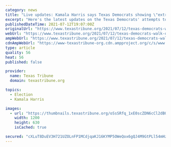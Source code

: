 ```yaml
---
category: news
title: "Live updates: Kamala Harris says Texas Democrats showing \"extraordinary courage\" in effort to leave the state"
excerpt: "Here's the latest updates on the Texas Democrats' attempts to leave Texas to block the special legislative session and a GOP voting restrictions bill."
publishedDateTime: 2021-07-12T19:07:00Z
originalUrl: "https://www.texastribune.org/2021/07/12/texas-democrats-walk-out-voting-bill/"
webUrl: "https://www.texastribune.org/2021/07/12/texas-democrats-walk-out-voting-bill/"
ampWebUrl: "https://www.texastribune.org/2021/07/12/texas-democrats-walk-out-voting-bill/amp/"
cdnAmpWebUrl: "https://www-texastribune-org.cdn.ampproject.org/c/s/www.texastribune.org/2021/07/12/texas-democrats-walk-out-voting-bill/amp/"
type: article
quality: 56
heat: 56
published: false

provider:
  name: Texas Tribune
  domain: texastribune.org

topics:
  - Election
  - Kamala Harris

images:
  - url: "https://thumbnails.texastribune.org/oSsSRfq_1xE0scZDN6cCl2dBQjc=/1200x630/filters:quality(95)/static.texastribune.org/media/files/5b186fa5f2539b8bf04e2819744fda8d/Texas%20Right%20to%20Vote%20SP%20TT%2086.jpg"
    width: 1200
    height: 630
    isCached: true

secured: "cXLuT8DuEV3H721UZOLnFP1MCdjqaKJ16KYMP5OWeQox6gQJ4M9GtPLl54mHz7VkpVmBm+tWh1eDWksf9LKZNWRIUpqyaiRcXsCP/qo9vwmzEj0JqFESz98NRlH9vxgIZ3uFnmJjLoRbXPH/q/eIm78Id30QNjEvi1nFNo2BAAu8ohBdGcOKVhMzhNMnF7kCSqN3To9BBdl8f32IjJZ/tLFAsoQVahM6y0+Tk+ZTLtiERzqn3j4YqHS6yL5Dhi3jqEl+/5ey4L/Uj8QtK2b4eCgVShuKm5uFyzO87n1UtHRU2zgt3a83PD3PXRWOt7ZSfv7reBiOQZFAYYu9hx49jGGImtif4QLwc6OIWLfNOKQ=;sSdpknFHQev4r6xR8DFCPQ=="
---
```


